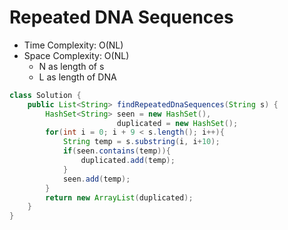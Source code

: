 # Repeated DNA Sequences

- Time Complexity: O(NL)
- Space Complexity: O(NL)
  - N as length of s
  - L as length of DNA

```java
class Solution {
    public List<String> findRepeatedDnaSequences(String s) {
        HashSet<String> seen = new HashSet(),
                        duplicated = new HashSet();
        for(int i = 0; i + 9 < s.length(); i++){
            String temp = s.substring(i, i+10);
            if(seen.contains(temp)){
                duplicated.add(temp);
            }
            seen.add(temp);
        }
        return new ArrayList(duplicated);
    }
}
```
